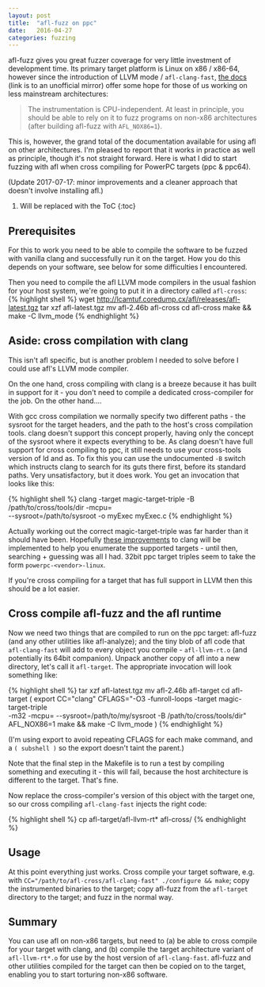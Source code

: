 ```yaml
---
layout: post
title:  "afl-fuzz on ppc"
date:   2016-04-27
categories: fuzzing
---
```

afl-fuzz gives you great fuzzer coverage for very little investment of development time. Its primary target platform is Linux on x86 / x86-64, however since the introduction of LLVM mode / `afl-clang-fast`, [the docs][llvm-mode] (link is to an unofficial mirror) offer some hope for those of us working on less mainstream architectures:

> The instrumentation is CPU-independent. At least in principle, you should
> be able to rely on it to fuzz programs on non-x86 architectures (after
> building afl-fuzz with `AFL_NOX86=1`).

This is, however, the grand total of the documentation available for using afl on other architectures. I'm pleased to report that it works in practice as well as principle, though it's not straight forward. Here is what I did to start fuzzing with afl when cross compiling for PowerPC targets (ppc & ppc64).

(Update 2017-07-17: minor improvements and a cleaner approach that doesn't involve installing afl.)

1. Will be replaced with the ToC
{:toc}

## Prerequisites
For this to work you need to be able to compile the software to be fuzzed with vanilla clang and successfully run it on the target. How you do this depends on your software, see below for some difficulties I encountered.

Then you need to compile the afl LLVM mode compilers in the usual fashion for your host system, we're going to put it in a directory called `afl-cross`:
{% highlight shell %}
wget http://lcamtuf.coredump.cx/afl/releases/afl-latest.tgz
tar xzf afl-latest.tgz
mv afl-2.46b afl-cross
cd afl-cross
make && make -C llvm_mode
{% endhighlight %}

## Aside: cross compilation with clang
This isn't afl specific, but is another problem I needed to solve before I could use afl's LLVM mode compiler.

On the one hand, cross compiling with clang is a breeze because it has built in support for it - you don't need to compile a dedicated cross-compiler for the job. On the other hand....

With gcc cross compilation we normally specify two different paths - the sysroot for the target headers, and the path to the host's cross compilation tools. clang doesn't support this concept properly, having only the concept of the sysroot where it expects everything to be. As clang doesn't have full support for cross compiling to ppc, it still needs to use your cross-tools version of ld and as. To fix this you can use the undocumented `-B` switch which instructs clang to search for its guts there first, before its standard paths. Very unsatisfactory, but it does work. You get an invocation that looks like this:

{% highlight shell %}
clang -target magic-target-triple -B /path/to/cross/tools/dir -mcpu=<mycpu> \
 --sysroot=/path/to/sysroot -o myExec myExec.c
{% endhighlight %}

Actually working out the correct magic-target-triple was far harder than it should have been. Hopefully [these improvements][target-triple] to clang will be implemented to help you enumerate the supported targets - until then, searching + guessing was all I had. 32bit ppc target triples seem to take the form `powerpc-<vendor>-linux`.

If you're cross compiling for a target that has full support in LLVM then this should be a lot easier.

## Cross compile afl-fuzz and the afl runtime
Now we need two things that are compiled to run on the ppc target: afl-fuzz (and any other utilities like afl-analyze); and the tiny blob of afl code that `afl-clang-fast` will add to every object you compile - `afl-llvm-rt.o` (and potentially its 64bit companion). Unpack another copy of afl into a new directory, let's call it `afl-target`. The appropriate invocation will look something like:

{% highlight shell %}
tar xzf afl-latest.tgz
mv afl-2.46b afl-target
cd afl-target
( export CC="clang" CFLAGS="-O3 -funroll-loops -target magic-target-triple \
-m32 -mcpu=<mycpu> --sysroot=/path/to/my/sysroot -B /path/to/cross/tools/dir" \
AFL_NOX86=1 make && make -C llvm_mode )
{% endhighlight %}

(I'm using export to avoid repeating CFLAGS for each make command, and a `( subshell )` so the export doesn't taint the parent.)

Note that the final step in the Makefile is to run a test by compiling something and executing it - this will fail, because the host architecture is different to the target. That's fine.

Now replace the cross-compiler's version of this object with the target one, so our cross compiling `afl-clang-fast` injects the right code:
    
{% highlight shell %}
cp afl-target/afl-llvm-rt* afl-cross/
{% endhighlight %}

## Usage
At this point everything just works. Cross compile your target software, e.g. with `CC="/path/to/afl-cross/afl-clang-fast" ./configure && make`; copy the instrumented binaries to the target; copy afl-fuzz from the `afl-target` directory to the target; and fuzz in the normal way.

## Summary
You can use afl on non-x86 targets, but need to (a) be able to cross compile for your target with clang, and (b) compile the target architecture variant of `afl-llvm-rt*.o` for use by the host version of `afl-clang-fast`. afl-fuzz and other utilities compiled for the target can then be copied on to the target, enabling you to start torturing non-x86 software.


[llvm-mode]:https://github.com/rc0r/afl-fuzz/tree/master/llvm_mode 
[target-triple]:http://llvm.org/devmtg/2014-04/PDFs/LightningTalks/2014-3-31_ClangTargetSupport_LighteningTalk.pdf
